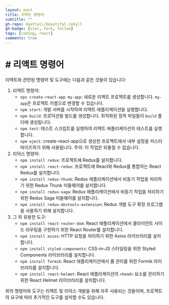 ```yaml
---
layout: post
title: 리액트 명령어
subtitle: ""
gh-repo: daattali/beautiful-jekyll
gh-badge: [star, fork, follow]
tags: [coding, react]
comments: true
---
```


# # 리액트 명령어

리액트와 관련된 명령어 및 도구에는 다음과 같은 것들이 있습니다:

1. 리액트 명령어:
   - `npx create-react-app my-app`: 새로운 리액트 프로젝트를 생성합니다. `my-app`은 프로젝트 이름으로 변경할 수 있습니다.
   - `npm start`: 개발 서버를 시작하여 리액트 애플리케이션을 실행합니다.
   - `npm build`: 프로덕션용 빌드를 생성합니다. 최적화된 정적 파일들이 `build` 폴더에 생성됩니다.
   - `npm test`: 테스트 스크립트를 실행하여 리액트 애플리케이션의 테스트를 실행합니다.
   - `npm eject`: create-react-app으로 생성한 프로젝트에서 내부 설정을 커스터마이즈하기 위해 사용됩니다. 주의: 이 작업은 되돌릴 수 없습니다.
2. 리덕스 명령어:
   - `npm install redux`: 프로젝트에 Redux를 설치합니다.
   - `npm install react-redux`: 프로젝트에 React와 Redux를 통합하는 React Redux를 설치합니다.
   - `npm install redux-thunk`: Redux 애플리케이션에서 비동기 작업을 처리하기 위한 Redux Thunk 미들웨어를 설치합니다.
   - `npm install redux-saga`: Redux 애플리케이션에서 비동기 작업을 처리하기 위한 Redux Saga 미들웨어를 설치합니다.
   - `npm install redux-devtools-extension`: Redux 개발 도구 확장 프로그램을 사용하기 위해 설치합니다.
3. 그 외 유용한 도구:
   - `npm install react-router-dom`: React 애플리케이션에서 클라이언트 사이드 라우팅을 구현하기 위한 React Router를 설치합니다.
   - `npm install axios`: HTTP 요청을 처리하기 위한 Axios 라이브러리를 설치합니다.
   - `npm install styled-components`: CSS-in-JS 스타일링을 위한 Styled Components 라이브러리를 설치합니다.
   - `npm install formik`: React 애플리케이션에서 폼 관리를 위한 Formik 라이브러리를 설치합니다.
   - `npm install react-helmet`: React 애플리케이션의 `<head>` 요소를 관리하기 위한 React Helmet 라이브러리를 설치합니다.

위의 명령어와 도구는 리액트 및 리덕스 개발을 위해 자주 사용되는 것들이며, 프로젝트의 요구에 따라 추가적인 도구를 설치할 수도 있습니다.
